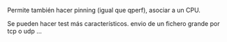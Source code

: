 Permite también hacer pinning (igual que qperf), asociar a un CPU.

Se pueden hacer test más característicos.
  envio de un fichero grande por tcp o udp
  ...
